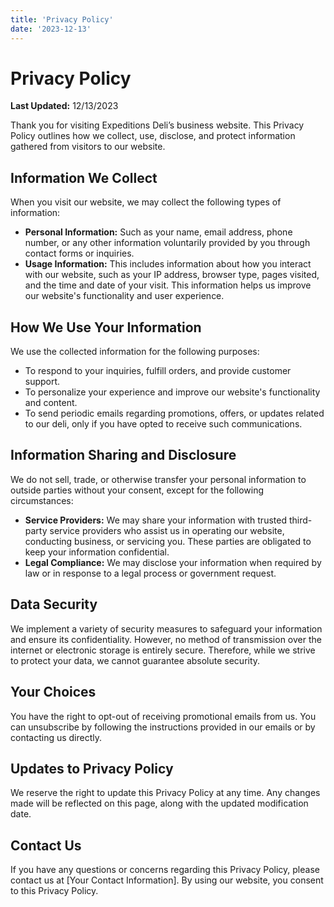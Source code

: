 ```yaml
---
title: 'Privacy Policy'
date: '2023-12-13'
---
```


# Privacy Policy

**Last Updated:** 12/13/2023

Thank you for visiting Expeditions Deli’s business website. This Privacy Policy outlines how we collect, use, disclose, and protect information gathered from visitors to our website.

## Information We Collect

When you visit our website, we may collect the following types of information:
- **Personal Information:** Such as your name, email address, phone number, or any other information voluntarily provided by you through contact forms or inquiries.
- **Usage Information:** This includes information about how you interact with our website, such as your IP address, browser type, pages visited, and the time and date of your visit. This information helps us improve our website's functionality and user experience.

## How We Use Your Information

We use the collected information for the following purposes:
- To respond to your inquiries, fulfill orders, and provide customer support.
- To personalize your experience and improve our website's functionality and content.
- To send periodic emails regarding promotions, offers, or updates related to our deli, only if you have opted to receive such communications.

## Information Sharing and Disclosure

We do not sell, trade, or otherwise transfer your personal information to outside parties without your consent, except for the following circumstances:
- **Service Providers:** We may share your information with trusted third-party service providers who assist us in operating our website, conducting business, or servicing you. These parties are obligated to keep your information confidential.
- **Legal Compliance:** We may disclose your information when required by law or in response to a legal process or government request.

## Data Security

We implement a variety of security measures to safeguard your information and ensure its confidentiality. However, no method of transmission over the internet or electronic storage is entirely secure. Therefore, while we strive to protect your data, we cannot guarantee absolute security.

## Your Choices

You have the right to opt-out of receiving promotional emails from us. You can unsubscribe by following the instructions provided in our emails or by contacting us directly.

## Updates to Privacy Policy

We reserve the right to update this Privacy Policy at any time. Any changes made will be reflected on this page, along with the updated modification date.

## Contact Us

If you have any questions or concerns regarding this Privacy Policy, please contact us at [Your Contact Information].
By using our website, you consent to this Privacy Policy.